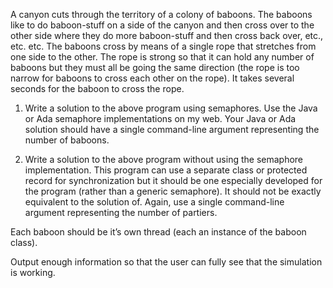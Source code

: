 A canyon cuts through the territory of a colony of baboons.  The baboons like to do baboon-stuff on a side of the canyon and then cross over to the other side where they do more baboon-stuff and then cross back over, etc., etc. etc.   The baboons cross by means of a single rope that stretches from one side to the other.  The rope is strong so that it can hold any number of baboons but they must all be going the same direction (the rope is too narrow for baboons to cross each other on the rope).  It takes several seconds for the baboon to cross the rope.

1)	Write a solution to the above program using semaphores.  Use the Java or Ada semaphore implementations on my web.  Your Java or Ada solution should have a single command-line argument representing the number of baboons.

2)	Write a solution to the above program without using the semaphore implementation.  This program can use a separate class or protected record for synchronization but it should be one especially developed for the program (rather than a generic semaphore).  It should not be exactly equivalent to the solution of. Again, use a single command-line argument representing the number of partiers.

Each baboon should be it’s own thread (each an instance of the baboon class).

Output enough information so that the user can fully see that the simulation is working.   
